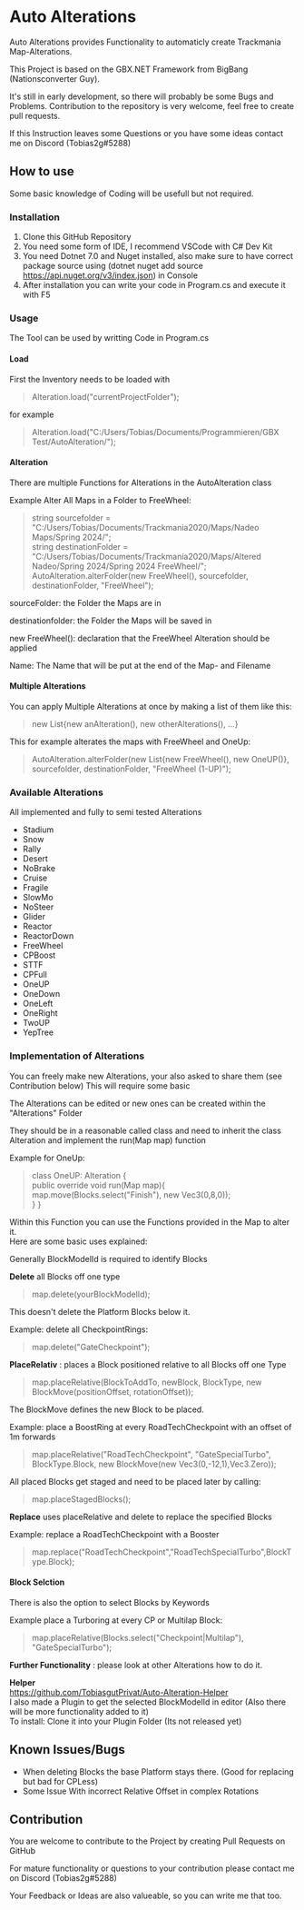 # Auto Alterations
Auto Alterations provides Functionality to automaticly create Trackmania Map-Alterations.

This Project is based on the GBX.NET Framework from BigBang (Nationsconverter Guy).

It's still in early development, so there will probably be some Bugs and Problems. Contribution to the repository is very welcome, feel free to create pull requests.

If this Instruction leaves some Questions or you have some ideas contact me on Discord (Tobias2g#5288)
## How to use
Some basic knowledge of Coding will be usefull but not required.

### Installation
1. Clone this GitHub Repository
2. You need some form of IDE, I recommend VSCode with C# Dev Kit 
3. You need Dotnet 7.0 and Nuget installed, also make sure to have correct package source using (dotnet nuget add source https://api.nuget.org/v3/index.json) in Console
4. After installation you can write your code in Program.cs and execute it with F5

### Usage
The Tool can be used by writting Code in Program.cs

#### Load
First the Inventory needs to be loaded with
> Alteration.load("currentProjectFolder");

for example

> Alteration.load("C:/Users/Tobias/Documents/Programmieren/GBX Test/AutoAlteration/");

#### Alteration
There are multiple Functions for Alterations in the AutoAlteration class

Example Alter All Maps in a Folder to FreeWheel:
> string sourcefolder = "C:/Users/Tobias/Documents/Trackmania2020/Maps/Nadeo Maps/Spring 2024/";\
> string destinationFolder = "C:/Users/Tobias/Documents/Trackmania2020/Maps/Altered Nadeo/Spring 2024/Spring 2024 FreeWheel/";\
> AutoAlteration.alterFolder(new FreeWheel(), sourcefolder, destinationFolder, "FreeWheel");

sourceFolder: the Folder the Maps are in

destinationfolder: the Folder the Maps will be saved in

new FreeWheel(): declaration that the FreeWheel Alteration should be applied

Name: The Name that will be put at the end of the Map- and Filename

#### Multiple Alterations
You can apply Multiple Alterations at once by making a list of them like this:

> new List<Alteration>{new anAlteration(), new otherAlterations(), ...}

This for example alterates the maps with FreeWheel and OneUp:
>AutoAlteration.alterFolder(new List<Alteration>{new FreeWheel(), new OneUP()}, sourcefolder, destinationFolder, "FreeWheel (1-UP)");

### Available Alterations
All implemented and fully to semi tested Alterations

- Stadium
- Snow
- Rally
- Desert
- NoBrake
- Cruise
- Fragile
- SlowMo
- NoSteer
- Glider
- Reactor
- ReactorDown
- FreeWheel
- CPBoost
- STTF
- CPFull
- OneUP
- OneDown
- OneLeft
- OneRight
- TwoUP
- YepTree

### Implementation of Alterations
You can freely make new Alterations, your also asked to share them (see Contribution below) This will require some basic 

The Alterations can be edited or new ones can be created within the "Alterations" Folder

They should be in a reasonable called class and need to inherit the class Alteration and implement the run(Map map) function

Example for OneUp:
> class OneUP: Alteration {\
>    public override void run(Map map){\
>        map.move(Blocks.select("Finish"), new Vec3(0,8,0));\
>    }
>}

Within this Function you can use the Functions provided in the Map to alter it.
\
Here are some basic uses explained:

Generally BlockModelId is required to identify Blocks

**Delete** all Blocks off one type
> map.delete(yourBlockModelId);

This doesn't delete the Platform Blocks below it.

Example: delete all CheckpointRings:
> map.delete("GateCheckpoint");

**PlaceRelativ** : places a Block positioned relative to all Blocks off one Type
> map.placeRelative(BlockToAddTo, newBlock, BlockType, new BlockMove(positionOffset, rotationOffset));

The BlockMove defines the new Block to be placed.

Example: place a BoostRing at every RoadTechCheckpoint with an offset of 1m forwards
> map.placeRelative("RoadTechCheckpoint", "GateSpecialTurbo", BlockType.Block, new BlockMove(new Vec3(0,-12,1),Vec3.Zero));

All placed Blocks get staged and need to be placed later by calling:

> map.placeStagedBlocks();

**Replace** uses placeRelative and delete to replace the specified Blocks

Example: replace a RoadTechCheckpoint with a Booster
> map.replace("RoadTechCheckpoint","RoadTechSpecialTurbo",BlockType.Block);

#### Block Selction

There is also the option to select Blocks by Keywords

Example place a Turboring at every CP or Multilap Block:

> map.placeRelative(Blocks.select("Checkpoint|Multilap"), "GateSpecialTurbo");

**Further Functionality** : please look at other Alterations how to do it.

**Helper** 
\
https://github.com/TobiasgutPrivat/Auto-Alteration-Helper
\
I also made a Plugin to get the selected BlockModelId in editor (Also there will be more functionality added to it)
\
To install: Clone it into your Plugin Folder (Its not released yet)

## Known Issues/Bugs
- When deleting Blocks the base Platform stays there. (Good for replacing but bad for CPLess)
- Some Issue With incorrect Relative Offset in complex Rotations

## Contribution
You are welcome to contribute to the Project by creating Pull Requests on GitHub

For mature functionality or questions to your contribution please contact me on Discord (Tobias2g#5288)

Your Feedback or Ideas are also valueable, so you can write me that too.
